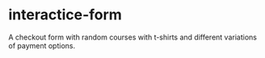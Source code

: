 # interactice-form
A checkout form with random courses with t-shirts and different variations of payment options.
